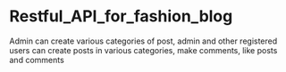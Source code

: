 # Restful_API_for_fashion_blog

Admin can create various categories of post, admin and other registered users can create posts in various categories, make comments, like posts and comments
